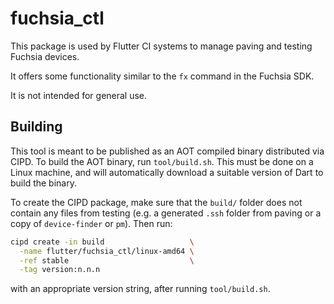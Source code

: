 # fuchsia_ctl

This package is used by Flutter CI systems to manage paving and testing Fuchsia
devices.

It offers some functionality similar to the `fx` command in the Fuchsia SDK.

It is not intended for general use.

## Building

This tool is meant to be published as an AOT compiled binary distributed via
CIPD. To build the AOT binary, run `tool/build.sh`. This must be done on a
Linux machine, and will automatically download a suitable version of Dart to
build the binary.

To create the CIPD package, make sure that the `build/` folder does not contain
any files from testing (e.g. a generated `.ssh` folder from paving or a copy of
`device-finder` or `pm`). Then run:

```bash
cipd create -in build                   \
  -name flutter/fuchsia_ctl/linux-amd64 \
  -ref stable                           \
  -tag version:n.n.n
```

with an appropriate version string, after running `tool/build.sh`.


